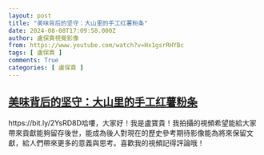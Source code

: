 ```yaml
---
layout: post
title: "美味背后的坚守：大山里的手工红薯粉条"
date: 2024-08-08T17:09:58.000Z
author: 盧保貴視覺影像
from: https://www.youtube.com/watch?v=Hx1gsrRHYBc
tags: [ 盧保貴 ]
comments: True
categories: [ 盧保貴 ]
---
```

<!--1723136998000-->
[美味背后的坚守：大山里的手工红薯粉条](https://www.youtube.com/watch?v=Hx1gsrRHYBc)
------

<div>
https://bit.ly/2YsRD8D哈嘍，大家好！我是盧寶貴！我拍攝的視頻希望能給大家帶來貢獻能夠留存後世，能成為後人對現在的歷史參考期待影像能為將來保留文獻，給人們帶來更多的意義與思考。喜歡我的視頻記得評論哦！
</div>
